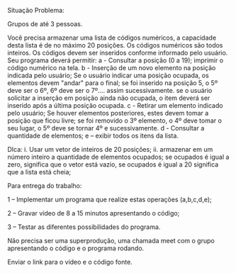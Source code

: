 Situação Problema:

Grupos de até 3 pessoas.

Você precisa armazenar uma lista de códigos numéricos, a capacidade desta lista é de no máximo 20 posições.
Os códigos numéricos são todos inteiros. Os códigos devem ser inseridos conforme informado pelo usuário.
Seu programa deverá permitir:
a - Consultar a posição (0 a 19); imprimir o código numérico na tela.
b - Inserção de um novo elemento na posição indicada pelo usuário;
Se o usuário indicar uma posição ocupada, os elementos devem "andar" para o final; se foi inserido na posição 5, o 5º deve ser o 6º, 6º deve ser o 7º.... assim sucessivamente.
se o usuário solicitar a inserção em posição ainda não ocupada, o item deverá ser inserido após a última posição ocupada.
c - Retirar um elemento indicado pelo usuário; Se houver elementos posteriores, estes devem tomar a posição que ficou livre; se foi removido o 3º elemento, o 4º deve tomar o seu lugar, o 5º deve se tornar 4º e sucessivamente.
d - Consultar a quantidade de elementos;
e – exibir todos os itens da lista.

DIca: i. Usar um vetor de inteiros de 20 posições; ii. armazenar em um número inteiro a quantidade de elementos ocupados; se ocupados é igual a zero, significa que o vetor está vazio, se ocupados é igual a 20 significa que a lista está cheia;

Para entrega do trabalho:

1 – Implementar um programa que realize estas operações (a,b,c,d,e);

2 – Gravar vídeo de 8 a 15 minutos apresentando o código;

3 – Testar as diferentes possibilidades do programa.

Não precisa ser uma superprodução, uma chamada meet com o grupo apresentando o código e o programa rodando.

Enviar o link para o vídeo e o código fonte.
